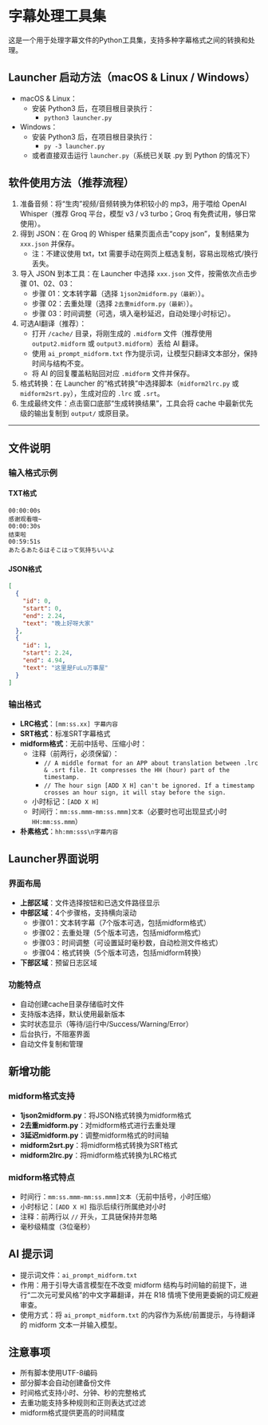 # 字幕处理工具集

这是一个用于处理字幕文件的Python工具集，支持多种字幕格式之间的转换和处理。

## Launcher 启动方法（macOS & Linux / Windows）
- macOS & Linux：
  - 安装 Python3 后，在项目根目录执行：
    - `python3 launcher.py`
- Windows：
  - 安装 Python3 后，在项目根目录执行：
    - `py -3 launcher.py`
  - 或者直接双击运行 `launcher.py`（系统已关联 .py 到 Python 的情况下）

## 软件使用方法（推荐流程）
1. 准备音频：将“生肉”视频/音频转换为体积较小的 mp3，用于喂给 OpenAI Whisper（推荐 Groq 平台，模型 v3 / v3 turbo；Groq 有免费试用，够日常使用）。
2. 得到 JSON：在 Groq 的 Whisper 结果页面点击“copy json”，复制结果为 `xxx.json` 并保存。
   - 注：不建议使用 txt，txt 需要手动在网页上框选复制，容易出现格式/换行丢失。
3. 导入 JSON 到本工具：在 Launcher 中选择 `xxx.json` 文件，按需依次点击步骤 01、02、03：
   - 步骤 01：文本转字幕（选择 `1json2midform.py（最新）`）。
   - 步骤 02：去重处理（选择 `2去重midform.py（最新）`）。
   - 步骤 03：时间调整（可选，填入毫秒延迟，自动处理小时标记）。
4. 可选AI翻译（推荐）：
   - 打开 `/cache/` 目录，将刚生成的 `.midform` 文件（推荐使用 `output2.midform` 或 `output3.midform`）丢给 AI 翻译。
   - 使用 `ai_prompt_midform.txt` 作为提示词，让模型只翻译文本部分，保持时间与结构不变。
   - 将 AI 的回复覆盖粘贴回对应 `.midform` 文件并保存。
5. 格式转换：在 Launcher 的“格式转换”中选择脚本（`midform2lrc.py` 或 `midform2srt.py`），生成对应的 `.lrc` 或 `.srt`。
6. 生成最终文件：点击窗口底部“生成转换结果”，工具会将 cache 中最新优先级的输出复制到 `output/` 或原目录。

---

## 文件说明

### 输入格式示例

#### TXT格式
```
00:00:00s
感谢观看哦~
00:00:30s
结束啦
00:59:51s
あたるあたるはそこはって気持ちいいよ
```

#### JSON格式
```json
[
  {
    "id": 0,
    "start": 0,
    "end": 2.24,
    "text": "晚上好呀大家"
  },
  {
    "id": 1,
    "start": 2.24,
    "end": 4.94,
    "text": "这里是FuLu万事屋"
  }
]
```

### 输出格式
- **LRC格式**：`[mm:ss.xx] 字幕内容`
- **SRT格式**：标准SRT字幕格式
- **midform格式**：无前中括号、压缩小时：
  - 注释（前两行，必须保留）：
    - `// A middle format for an APP about translation between .lrc & .srt file. It compresses the HH (hour) part of the timestamp.`
    - `// The hour sign [ADD X H] can't be ignored. If a timestamp crosses an hour sign, it will stay before the sign.`
  - 小时标记：`[ADD X H]`
  - 时间行：`mm:ss.mmm-mm:ss.mmm]文本`（必要时也可出现显式小时 `HH:mm:ss.mmm`）
- **朴素格式**：`hh:mm:sss\n字幕内容`

## Launcher界面说明

### 界面布局
- **上部区域**：文件选择按钮和已选文件路径显示
- **中部区域**：4个步骤格，支持横向滚动
  - 步骤01：文本转字幕（7个版本可选，包括midform格式）
  - 步骤02：去重处理（5个版本可选，包括midform格式）
  - 步骤03：时间调整（可设置延时毫秒数，自动检测文件格式）
  - 步骤04：格式转换（5个版本可选，包括midform转换）
- **下部区域**：预留日志区域

### 功能特点
- 自动创建cache目录存储临时文件
- 支持版本选择，默认使用最新版本
- 实时状态显示（等待/运行中/Success/Warning/Error）
- 后台执行，不阻塞界面
- 自动文件复制和管理

## 新增功能

### midform格式支持
- **1json2midform.py**：将JSON格式转换为midform格式
- **2去重midform.py**：对midform格式进行去重处理
- **3延迟midform.py**：调整midform格式的时间轴
- **midform2srt.py**：将midform格式转换为SRT格式
- **midform2lrc.py**：将midform格式转换为LRC格式

### midform格式特点
- 时间行：`mm:ss.mmm-mm:ss.mmm]文本`（无前中括号，小时压缩）
- 小时标记：`[ADD X H]` 指示后续行所属绝对小时
- 注释：前两行以 `//` 开头，工具链保持并忽略
- 毫秒级精度（3位毫秒）

## AI 提示词
- 提示词文件：`ai_prompt_midform.txt`
- 作用：用于引导大语言模型在不改变 midform 结构与时间轴的前提下，进行“二次元可爱风格”的中文字幕翻译，并在 R18 情境下使用更委婉的词汇规避审查。
- 使用方式：将 `ai_prompt_midform.txt` 的内容作为系统/前置提示，与待翻译的 midform 文本一并输入模型。

## 注意事项

- 所有脚本使用UTF-8编码
- 部分脚本会自动创建备份文件
- 时间格式支持小时、分钟、秒的完整格式
- 去重功能支持多种规则和正则表达式过滤
- midform格式提供更高的时间精度

